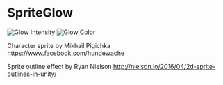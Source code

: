 # SpriteGlow

![Glow Intensity](https://i.gyazo.com/4805617c774595e3411bd8ffa5ed2cd0.gif) 
![Glow Color](https://i.gyazo.com/86f54e3c4955e97fa4303eec451dd678.gif)

Character sprite by Mikhail Pigichka
https://www.facebook.com/hundewache

Sprite outline effect by Ryan Nielson
http://nielson.io/2016/04/2d-sprite-outlines-in-unity/
